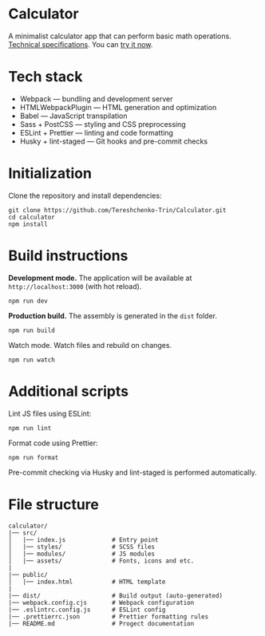 # Calculator
A minimalist calculator app that can perform basic math operations. [Technical specifications](https://docs.google.com/document/d/1zpXXeSae-BlcxPKgw3DhxZA92cspVailrPYoaXSYrW8/edit?tab=t.0#heading=h.5dt3hghpa22f). You can [try it now](https://tereshchenko-trin.github.io/Calculator/).

# Tech stack
- Webpack — bundling and development server
- HTMLWebpackPlugin — HTML generation and optimization
- Babel — JavaScript transpilation
- Sass + PostCSS — styling and CSS preprocessing
- ESLint + Prettier — linting and code formatting
- Husky + lint-staged — Git hooks and pre-commit checks

# Initialization
Clone the repository and install dependencies:
```
git clone https://github.com/Tereshchenko-Trin/Calculator.git
cd calculator
npm install
```

# Build instructions

**Development mode.**
The application will be available at `http://localhost:3000` (with hot reload).
```
npm run dev
```

**Production build.**
The assembly is generated in the `dist` folder.
```
npm run build
```

Watch mode.
Watch files and rebuild on changes.
```
npm run watch
```

# Additional scripts
Lint JS files using ESLint:
```
npm run lint
```

Format code using Prettier:
```
npm run format
```
Pre-commit checking via Husky and lint-staged is performed automatically.

# File structure
```
calculator/
|── src/
│   |── index.js             # Entry point
│   |── styles/              # SCSS files
│   |── modules/             # JS modules
│   |── assets/              # Fonts, icons and etc.
|
|── public/
│   |── index.html           # HTML template
|
|── dist/                    # Build output (auto-generated)
|── webpack.config.cjs       # Webpack configuration
|── .eslintrc.config.js      # ESLint config
|── .prettierrc.json         # Prettier formatting rules
|── README.md                # Progect documentation
```
